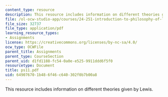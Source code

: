 ```yaml
---
content_type: resource
description: This resource includes information on different theories given by Lewis.
file: /ol-ocw-studio-app/courses/24-251-introduction-to-philosophy-of-language-spring-2006/649076701b486f46c640302f0b7b00a8_ps11.pdf
file_size: 32737
file_type: application/pdf
learning_resource_types:
- Assignments
license: https://creativecommons.org/licenses/by-nc-sa/4.0/
ocw_type: OCWFile
parent_title: Assignments
parent_type: CourseSection
parent_uid: d1fd1188-fc54-0a0e-e525-9911ddd6f5f0
resourcetype: Document
title: ps11.pdf
uid: 64907670-1b48-6f46-c640-302f0b7b00a8
---
```

This resource includes information on different theories given by Lewis.